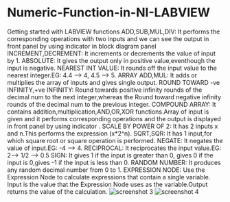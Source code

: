 # Numeric-Function-in-NI-LABVIEW
Getting started with LABVIEW functions
ADD,SUB,MUL,DIV: 
             It performs the corresponding operations with two inputs and we can see the output in front panel by using indicator in block diagram panel     
INCREMENT,DECREMENT:
              It increments or decrements the value of input by 1.
ABSOLUTE:
       It gives the output only in positive value,eventhough the input is negative.
NEAREST INT VALUE:
       It rounds off the input value to the nearest integer.EG: 4.4 --> 4, 4.5 --> 5.
ARRAY ADD,MUL:
       It adds or multiplies the array of inputs and gives single output.
ROUND TOWARD -ve INFINITY,+ve INFINITY:
       Round towards positive infinity rounds of the decimal num to the next integer,whereas the Round toward negative infinity rounds of the decimal num to the previous integer.
COMPOUND ARRAY:
       It contains addition,multiplication,AND,OR,XOR functions.Array of input is given and it performs corresponding operations and the output is displayed in front panel by using indicator .
SCALE BY POWER OF 2:
       It has 2 inputs x and n.This performs the expression (x*2^n).
SQRT,SQR:
       It has 1 input,for which square root or square operation is performed.
NEGATE:
       It negates the value of input.EG: -4 --> 4.
RECIPROCAL:
       It reciprocates the input value.EG: 2--> 1/2 --> 0.5
SIGN:
       It gives 1 if the input is greater than 0, gives 0 if the input is 0,gives -1 if the input is less than 0.
RANDOM NUMBER:
       It produces any random decimal number from 0 to 1.
EXPRESSION NODE:
       Use the Expression Node to calculate expressions that contain a single variable. Input is the value that the Expression Node uses as the variable.Output returns the value of the calculation.
       ![screenshot 3](https://cloud.githubusercontent.com/assets/28774462/26448892/2d09e0b0-416d-11e7-8c57-fd500a4b8864.png)
       ![screenshot 4](https://cloud.githubusercontent.com/assets/28774462/26448905/3a58f21a-416d-11e7-80e5-50fc78c983c0.png)
